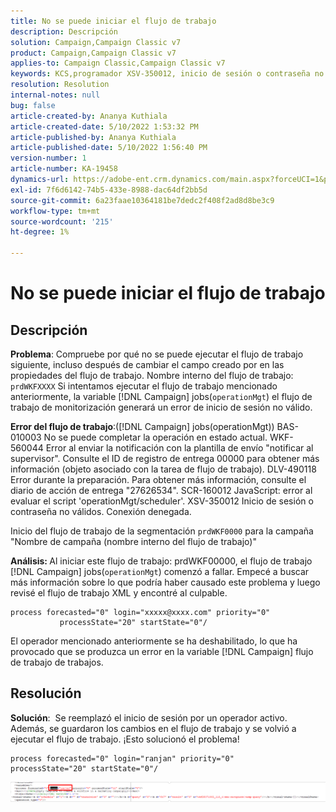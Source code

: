 ```yaml
---
title: No se puede iniciar el flujo de trabajo
description: Descripción
solution: Campaign,Campaign Classic v7
product: Campaign,Campaign Classic v7
applies-to: Campaign Classic,Campaign Classic v7
keywords: KCS,programador XSV-350012, inicio de sesión o contraseña no válidos. Conexión denegada.
resolution: Resolution
internal-notes: null
bug: false
article-created-by: Ananya Kuthiala
article-created-date: 5/10/2022 1:53:32 PM
article-published-by: Ananya Kuthiala
article-published-date: 5/10/2022 1:56:40 PM
version-number: 1
article-number: KA-19458
dynamics-url: https://adobe-ent.crm.dynamics.com/main.aspx?forceUCI=1&pagetype=entityrecord&etn=knowledgearticle&id=28ed9290-68d0-ec11-a7b5-0022480a8e40
exl-id: 7f6d6142-74b5-433e-8988-dac64df2bb5d
source-git-commit: 6a23faae10364181be7dedc2f408f2ad8d8be3c9
workflow-type: tm+mt
source-wordcount: '215'
ht-degree: 1%

---
```


# No se puede iniciar el flujo de trabajo

## Descripción


<b>Problema</b>: Compruebe por qué no se puede ejecutar el flujo de trabajo siguiente, incluso después de cambiar el campo creado por en las propiedades del flujo de trabajo. Nombre interno del flujo de trabajo:  `prdWKFXXXX`
Si intentamos ejecutar el flujo de trabajo mencionado anteriormente, la variable [!DNL Campaign] jobs(`operationMgt`) el flujo de trabajo de monitorización generará un error de inicio de sesión no válido.

<b>Error del flujo de trabajo</b>:([!DNL Campaign] jobs(operationMgt)) BAS-010003 No se puede completar la operación en estado actual.
WKF-560044 Error al enviar la notificación con la plantilla de envío &quot;notificar al supervisor&quot;. Consulte el ID de registro de entrega 00000 para obtener más información (objeto asociado con la tarea de flujo de trabajo).
DLV-490118 Error durante la preparación. Para obtener más información, consulte el diario de acción de entrega &quot;27626534&quot;.
SCR-160012 JavaScript: error al evaluar el script &#39;operationMgt/scheduler&#39;.
XSV-350012 Inicio de sesión o contraseña no válidos. Conexión denegada.

Inicio del flujo de trabajo de la segmentación `prdWKF0000` para la campaña &quot;Nombre de campaña (nombre interno del flujo de trabajo)&quot;



<b>Análisis: </b>
Al iniciar este flujo de trabajo: prdWKF00000, el flujo de trabajo [!DNL Campaign] jobs(`operationMgt`) comenzó a fallar.
Empecé a buscar más información sobre lo que podría haber causado este problema y luego revisé el flujo de trabajo XML y encontré al culpable.

```
process forecasted="0" login="xxxxx@xxxx.com" priority="0"
           processState="20" startState="0"/
```

El operador mencionado anteriormente se ha deshabilitado, lo que ha provocado que se produzca un error en la variable [!DNL Campaign] flujo de trabajo de trabajos.


## Resolución


<b>Solución</b>:  Se reemplazó el inicio de sesión por un operador activo. Además, se guardaron los cambios en el flujo de trabajo y se volvió a ejecutar el flujo de trabajo. ¡Esto solucionó el problema!

```
process forecasted="0" login="ranjan" priority="0"
processState="20" startState="0"/
```


![](assets/852729f9-68d0-ec11-a7b5-0022480a8e40.png)
